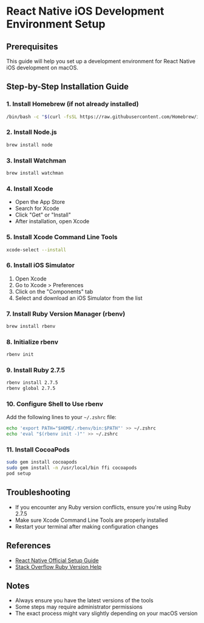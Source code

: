 # React Native iOS Development Environment Setup

## Prerequisites
This guide will help you set up a development environment for React Native iOS development on macOS.

## Step-by-Step Installation Guide

### 1. Install Homebrew (if not already installed)
```bash
/bin/bash -c "$(curl -fsSL https://raw.githubusercontent.com/Homebrew/install/HEAD/install.sh)"
```

### 2. Install Node.js
```bash
brew install node
```

### 3. Install Watchman
```bash
brew install watchman
```

### 4. Install Xcode
- Open the App Store
- Search for Xcode
- Click "Get" or "Install"
- After installation, open Xcode

### 5. Install Xcode Command Line Tools
```bash
xcode-select --install
```

### 6. Install iOS Simulator
1. Open Xcode
2. Go to Xcode > Preferences
3. Click on the "Components" tab
4. Select and download an iOS Simulator from the list

### 7. Install Ruby Version Manager (rbenv)
```bash
brew install rbenv
```

### 8. Initialize rbenv
```bash
rbenv init
```

### 9. Install Ruby 2.7.5
```bash
rbenv install 2.7.5
rbenv global 2.7.5
```

### 10. Configure Shell to Use rbenv
Add the following lines to your `~/.zshrc` file:
```bash
echo 'export PATH="$HOME/.rbenv/bin:$PATH"' >> ~/.zshrc
echo 'eval "$(rbenv init -)"' >> ~/.zshrc
```

### 11. Install CocoaPods
```bash
sudo gem install cocoapods
sudo gem install -n /usr/local/bin ffi cocoapods
pod setup
```

## Troubleshooting
- If you encounter any Ruby version conflicts, ensure you're using Ruby 2.7.5
- Make sure Xcode Command Line Tools are properly installed
- Restart your terminal after making configuration changes

## References
- [React Native Official Setup Guide](https://reactnative.dev/docs/set-up-your-environment?platform=ios)
- [Stack Overflow Ruby Version Help](https://stackoverflow.com/questions/74189532/your-ruby-version-is-2-6-8-but-your-gemfile-specified-2-7-5)

## Notes
- Always ensure you have the latest versions of the tools
- Some steps may require administrator permissions
- The exact process might vary slightly depending on your macOS version
